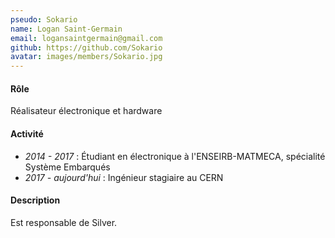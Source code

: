 ```yaml
---
pseudo: Sokario
name: Logan Saint-Germain
email: logansaintgermain@gmail.com
github: https://github.com/Sokario
avatar: images/members/Sokario.jpg
---
```


#### Rôle

Réalisateur électronique et hardware

#### Activité

- *2014 - 2017* : Étudiant en électronique à l'ENSEIRB-MATMECA, spécialité Système Embarqués
- *2017 - aujourd'hui* : Ingénieur stagiaire au CERN

#### Description

Est responsable de Silver.
